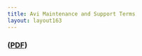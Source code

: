 ```yaml
---
title: Avi Maintenance and Support Terms
layout: layout163
---
```

### (<a href="img/Avi_Support_Terms_21Oct2016.pdf">PDF</a>)

